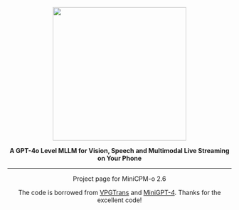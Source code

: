 <div align="center">

<img src="./assets/MiniCPM-o.png" width="300em" ></img> 

**A GPT-4o Level MLLM for Vision, Speech and Multimodal Live Streaming on Your Phone**

----------
Project page for MiniCPM-o 2.6

The code is borrowed from [VPGTrans](https://vpgtrans.github.io) and [MiniGPT-4](https://github.com/Vision-CAIR/MiniGPT-4). Thanks for the excellent code!
